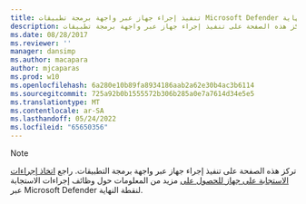 ```yaml
---
title: تنفيذ إجراء جهاز عبر واجهة برمجة تطبيقات Microsoft Defender لنقطة النهاية
description: تركز هذه الصفحة على تنفيذ إجراء جهاز عبر واجهة برمجة تطبيقات Microsoft Defender لنقطة النهاية.
ms.date: 08/28/2017
ms.reviewer: ''
manager: dansimp
ms.author: macapara
author: mjcaparas
ms.prod: w10
ms.openlocfilehash: 6a280e10b89fa8934186aab2a62e30b4ac3b6114
ms.sourcegitcommit: 725a92b0b1555572b306b285a0e7a7614d34e5e5
ms.translationtype: MT
ms.contentlocale: ar-SA
ms.lasthandoff: 05/24/2022
ms.locfileid: "65650356"
---
```

> [!NOTE]
> تركز هذه الصفحة على تنفيذ إجراء جهاز عبر واجهة برمجة التطبيقات. راجع [اتخاذ إجراءات الاستجابة على جهاز للحصول على](/microsoft-365/security/defender-endpoint/respond-machine-alerts) مزيد من المعلومات حول وظائف إجراءات الاستجابة عبر Microsoft Defender لنقطة النهاية.
